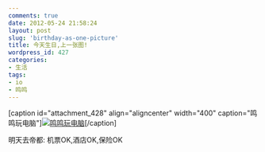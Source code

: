 ```yaml
---
comments: true
date: 2012-05-24 21:58:24
layout: post
slug: 'birthday-as-one-picture'
title: 今天生日,上一张图!
wordpress_id: 427
categories:
- 生活
tags:
- io
- 鸣鸣
---
```


[caption id="attachment_428" align="aligncenter" width="400" caption="鸣鸣玩电脑"][![鸣鸣玩电脑](http://wendal.net/wp-content/uploads/2012/05/psb.jpg)](http://wendal.net/wp-content/uploads/2012/05/psb.jpg)[/caption]

明天去帝都: 机票OK,酒店OK,保险OK
